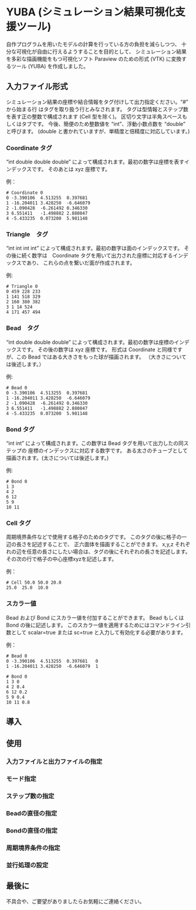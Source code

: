 # YUBA (シミュレーション結果可視化支援ツール)

自作プログラムを用いたモデルの計算を行っている方の負担を減らしつつ、
十分な可視化が自由に行えるようすることを目的として、
シミュレーション結果を多彩な描画機能をもつ可視化ソフト Paraview のための形式 (VTK) に変換するツール (YUBA) を作成しました。

## 入力ファイル形式

シミュレーション結果の座標や結合情報をタグ付けして出力指定ください。“#” から始まる行 はタグを取り扱う行とみなされます。
タグは型情報とステップ数を表す正の整数で構成されます (Cell 型を除く)。
区切り文字は半角スペースもしくはタブです。
今後、簡便のため整数値を “int”、浮動小数点数を “double” と呼びます。
(double と書かれていますが、単精度と倍精度に対応しています。)

### Coordinate タグ

“int double double double” によって構成されます。最初の数字は座標を表すインデックスです。
そのあとは xyz 座標です。

例：
```
# Coordinate 0
0 -3.390106  4.513255  0.397681
1 -16.204011 3.428250  -6.646079
2 -1.090428  -6.261492 0.346330
3 6.551411   -1.498882 2.880847
4 -5.433235  0.073200  5.981148
```

### Triangle　タグ
“int int int int” によって構成されます。最初の数字は面のインデックスです。
その後に続く数字は　Coordinate タグを用いて出力された座標に対応するインデックスであり、
これらの点を繋いだ面が作成されます。

例:
```
# Triangle 0
0 459 228 233
1 141 518 329
2 160 380 382
3 1 14 524
4 171 457 494
```

### Bead　タグ
“int double double double” によって構成されます。最初の数字は座標のインデックスです。
その後の数字は xyz 座標です。
形式は Coordinate と同様ですが、この Bead ではある大きさをもった球が描画されます。
（大きさについては後述します。）

例:
```
# Bead 0
0 -3.390106  4.513255  0.397681
1 -16.204011 3.428250  -6.646079
2 -1.090428  -6.261492 0.346330
3 6.551411   -1.498882 2.880847
4 -5.433235  0.073200  5.981148
```

### Bond タグ
“int int” によって構成されます。この数字は Bead タグを用いて出力したの同ステップの
座標のインデックスに対応する数字です。
ある太さのチューブとして描画されます。(太さについては後述します。)

例:
```
# Bond 0
1 3
4 2
6 12
5 9
10 11
```

### Cell タグ
周期境界条件などで使用する格子のためのタグです。
このタグの後に格子の一辺の長さを記述することで、
正六面体を描画することができます。
x,y,z それぞれの辺を任意の長さにしたい場合は、タグの後にそれぞれの長さを記述します。
その次の行で格子の中心座標xyzを記述します。

例：
```
# Cell 50.0 50.0 20.0
25.0  25.0  10.0
```

### スカラー値
Bead および Bond にスカラー値を付加することができます。
Bead もしくは Bond の後に記述します。
このスカラー値を適用するためにはコマンドライン引数として
scalar=true または sc=true と入力して有効化する必要があります。

例：
```
# Bead 0
0 -3.390106  4.513255  0.397681   0
1 -16.204011 3.428250  -6.646079  1
```
```
# Bond 0
1 3 0
4 2 0.4
6 12 0.2
5 9 0.4
10 11 0.8
```


## 導入
## 使用
### 入力ファイルと出力ファイルの指定
### モード指定
### ステップ数の指定
### Beadの直径の指定
### Bondの直径の指定
### 周期境界条件の指定
### 並行処理の設定
## 最後に
不具合や、ご要望がありましたらお気軽にご連絡ください。
